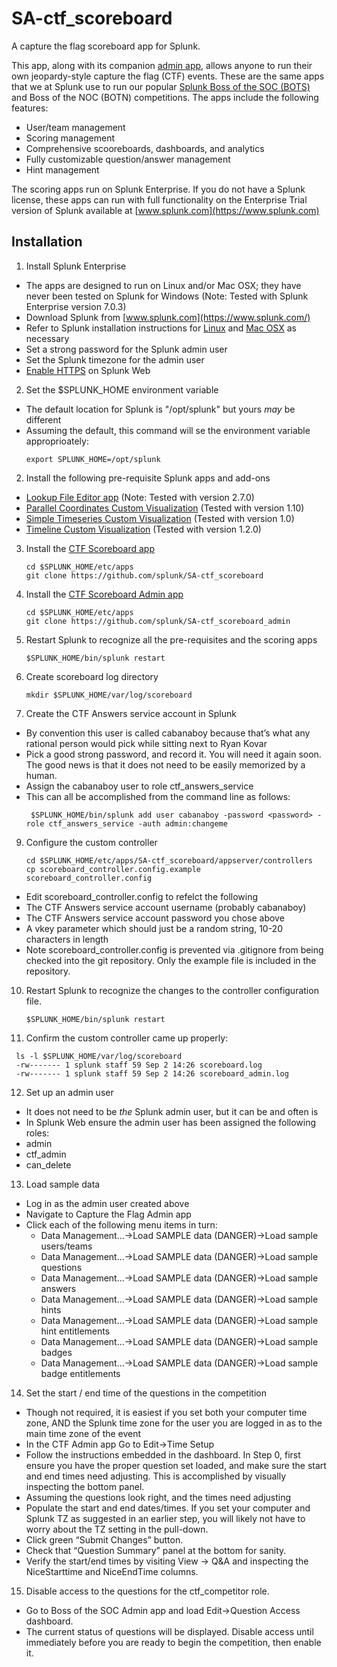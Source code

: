
# SA-ctf_scoreboard
A capture the flag scoreboard app for Splunk.

This app, along with its companion [admin app](https://github.com/splunk/SA-ctf_scoreboard_admin), allows anyone to run their own jeopardy-style capture the flag (CTF) events. These are the same apps that we at Splunk use to run our popular [Splunk Boss of the SOC (BOTS)](https://www.splunk.com/blog/2017/09/06/what-you-need-to-know-about-boss-of-the-soc.html) and Boss of the NOC (BOTN) competitions. The apps include the following features:
  * User/team management
  * Scoring management
  * Comprehensive scooreboards, dashboards, and analytics
  * Fully customizable question/answer management
  * Hint management
 
The scoring apps run on Splunk Enterprise. If you do not have a Splunk license, these apps can run with full functionality on the Enterprise Trial version of Splunk available at [www.splunk.com](https://www.splunk.com)

## Installation
1.	Install Splunk Enterprise 
  * The apps are designed to run on Linux and/or Mac OSX; they have never been tested on Splunk for Windows (Note: Tested with Splunk Enterprise version 7.0.3)
  * Download Splunk from [www.splunk.com](https://www.splunk.com/) 
  * Refer to Splunk installation instructions for [Linux](http://docs.splunk.com/Documentation/Splunk/7.0.3/Installation/InstallonLinux) and [Mac OSX](http://docs.splunk.com/Documentation/Splunk/7.0.3/Installation/InstallonMacOS) as necessary 
  * Set a strong password for the Splunk admin user
  * Set the Splunk timezone for the admin user
  * [Enable HTTPS](http://docs.splunk.com/Documentation/Splunk/7.0.3/Security/TurnonbasicencryptionwithSplunkWeb) on Splunk Web
   
 2. Set the $SPLUNK_HOME environment variable
  * The default location for Splunk is "/opt/splunk" but yours *may* be different
  * Assuming the default, this command will se the environment variable approprioately:
       ```
      export SPLUNK_HOME=/opt/splunk
      ```
2.	Install the following pre-requisite Splunk apps and add-ons
  * [Lookup File Editor app](https://splunkbase.splunk.com/app/1724/) (Note: Tested with version 2.7.0)
  * [Parallel Coordinates Custom Visualization](https://splunkbase.splunk.com/app/3137/) (Tested with version 1.10)
  * [Simple Timeseries Custom Visualization](https://splunkbase.splunk.com/app/3436/) (Tested with version 1.0)
  * [Timeline Custom Visualization](https://splunkbase.splunk.com/app/3120/) (Tested with version 1.2.0)

3.	Install the [CTF Scoreboard app](https://github.com/daveherrald/SA-ctf_scoreboard)
    ```
    cd $SPLUNK_HOME/etc/apps
    git clone https://github.com/splunk/SA-ctf_scoreboard
    ```

4.	Install the [CTF Scoreboard Admin app](https://github.com/daveherrald/SA-ctf_scoreboard_admin)
    ```
    cd $SPLUNK_HOME/etc/apps
    git clone https://github.com/splunk/SA-ctf_scoreboard_admin
    ```
5.	Restart Splunk to recognize all the pre-requisites and the scoring apps
    ```
    $SPLUNK_HOME/bin/splunk restart
    ```
7.	Create scoreboard log directory 
    ```
    mkdir $SPLUNK_HOME/var/log/scoreboard
    ```
8.	Create the CTF Answers service account in Splunk
  * By convention this user is called cabanaboy because that’s what any rational person would pick while sitting next to Ryan Kovar
  * Pick a good strong password, and record it. You will need it again soon. The good news is that it does not need to be easily memorized by a human.
  * Assign the cabanaboy user to role ctf_answers_service
  * This can all be accomplished from the command line as follows:
    ```
     $SPLUNK_HOME/bin/splunk add user cabanaboy -password <password> -role ctf_answers_service -auth admin:changeme
    ```
 9.	Configure the custom controller 
    ```
    cd $SPLUNK_HOME/etc/apps/SA-ctf_scoreboard/appserver/controllers
    cp scoreboard_controller.config.example scoreboard_controller.config
    ```

  * Edit scoreboard_controller.config to refelct the following 
  * The  CTF Answers service account username (probably cabanaboy) 
  * The  CTF Answers service account password you chose above
  * A vkey parameter which should just be a random string, 10-20 characters in length
  * Note scoreboard_controller.config is prevented via .gitignore from being checked into the git repository. Only the example file is included in the repository.

10. Restart Splunk to recognize the changes to the controller configuration file.
    ```
    $SPLUNK_HOME/bin/splunk restart
    ```

11.	Confirm the custom controller came up properly: 
   ```
    ls -l $SPLUNK_HOME/var/log/scoreboard
    -rw------- 1 splunk staff 59 Sep 2 14:26 scoreboard.log
    -rw------- 1 splunk staff 59 Sep 2 14:26 scoreboard_admin.log
   ```

12.	Set up an admin user 
  * It does not need to be *the* Splunk admin user, but it can be and often is
  * In Splunk Web ensure the admin user has been assigned the following roles: 
  * admin
  * ctf_admin
  * can_delete
    
13. Load sample data
  * Log in as the admin user created above
  * Navigate to Capture the Flag Admin app
  * Click each of the following menu items in turn:
    * Data Management...->Load SAMPLE data (DANGER)->Load sample users/teams
    * Data Management...->Load SAMPLE data (DANGER)->Load sample questions
    * Data Management...->Load SAMPLE data (DANGER)->Load sample answers
    * Data Management...->Load SAMPLE data (DANGER)->Load sample hints
    * Data Management...->Load SAMPLE data (DANGER)->Load sample hint entitlements
    * Data Management...->Load SAMPLE data (DANGER)->Load sample badges
    * Data Management...->Load SAMPLE data (DANGER)->Load sample badge entitlements

14. Set the start / end time of the questions in the competition
  * Though not required, it is easiest if you set both your computer time zone, AND the Splunk time zone for the user you are logged in as to the main time zone of the event
  * In the CTF Admin app Go to Edit->Time Setup
  * Follow the instructions embedded in the dashboard. In Step 0, first ensure you have the proper question set loaded, and make sure the start and end times need adjusting. This is accomplished by visually inspecting the bottom panel.
  * Assuming the questions look right, and the times need adjusting
  * Populate the start and end dates/times. If you set your computer and Splunk TZ as suggested in an earlier step, you will likely not have to worry about the TZ setting in the pull-down.
  * Click green “Submit Changes” button.
  * Check that “Question Summary” panel at the bottom for sanity.
  * Verify the start/end times by visiting View -> Q&A and inspecting the NiceStarttime and NiceEndTime columns.
  
15.	Disable access to the questions for the ctf_competitor role.
  * Go to Boss of the SOC Admin app and load Edit->Question Access dashboard.
  * The current status of questions will be displayed. Disable access until immediately before you are ready to begin the competition, then enable it.
